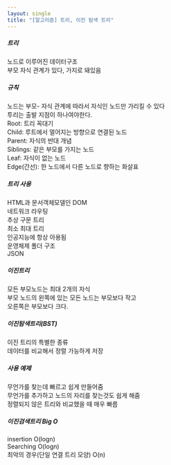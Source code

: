 ```yaml
---
layout: single
title: "[알고리즘] 트리, 이진 탐색 트리"
---  
```

##### 트리   
노드로 이루어진 데이터구조   
부모 자식 관계가 있다, 가지로 돼있음    
   
##### 규칙   
노드는 부모- 자식 관계에 따라서 자식인 노드만 가리킬 수 있다   
투리는 출발 지점이 하나여야한다.    
Root: 트리 꼭대기   
Child: 루트에서 멀어지는 방향으로 연결된 노드   
Parent: 자식의 반대 개념   
Siblings: 같은 부모를 가지는 노드   
Leaf: 자식이 없는 노드 	    
Edge(간선): 한 노드에서 다른 노드로 향하는 화살표   
   
##### 트리 사용   
HTML과 문서객체모델인 DOM   
네트워크 라우팅   
추상 구문 트리   
최소 최대 트리   
인공지능에 항상 아용됨  
운영체제 폴더 구조    
JSON   

##### 이진트리   
모든 부모노드는 최대 2개의 자식   
부모 노드의 왼쪽에 있는 모든 노드는 부모보다 작고   
오른쪽은 부모보다 크다.    
   
##### 이진탐색트리(BST)
이진 트리의 특별한 종류     
데이터를 비교해서 정렬 가능하게 저장   

##### 사용 예제   
무언가를 찾는데 빠르고 쉽게 만들어줌     
무언가를 추가하고 노드의 자리를 찾는것도 쉽게 해줌      
정렬되지 않은 트리와 비교했을 때 매우 빠름       
   
##### 이진검색트리 Big O   
insertion O(logn)   
Searching O(logn)   
최악의 경우(단일 연결 트리 모양) O(n)   